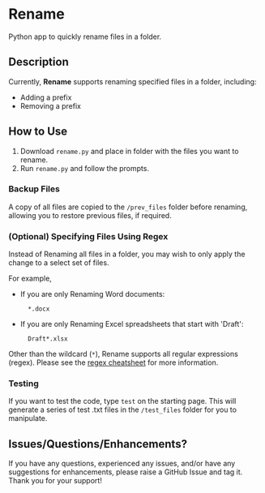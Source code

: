 # Rename
Python app to quickly rename files in a folder.

## Description
Currently, **Rename** supports renaming specified files in a folder, including:
- Adding a prefix
- Removing a prefix

## How to Use
1. Download `rename.py` and place in folder with the files you want to rename.
2. Run `rename.py` and follow the prompts.

### Backup Files
A copy of all files are copied to the `/prev_files` folder before renaming, allowing you to restore previous files, if required.

### (Optional) Specifying Files Using Regex
Instead of Renaming all files in a folder, you may wish to only apply the change to a select set of files.

For example, 
- If you are only Renaming Word documents:

        *.docx

- If you are only Renaming Excel spreadsheets that start with 'Draft':
        
        Draft*.xlsx

Other than the wildcard (`*`), Rename supports all regular expressions (regex). Please see the [regex cheatsheet](https://cheatography.com/davechild/cheat-sheets/regular-expressions/) for more information.

### Testing
If you want to test the code, type `test` on the starting page. This will generate a series of test .txt files in the `/test_files` folder for you to manipulate.

## Issues/Questions/Enhancements?
If you have any questions, experienced any issues, and/or have any suggestions for enhancements, please raise a GitHub Issue and tag it. Thank you for your support!
